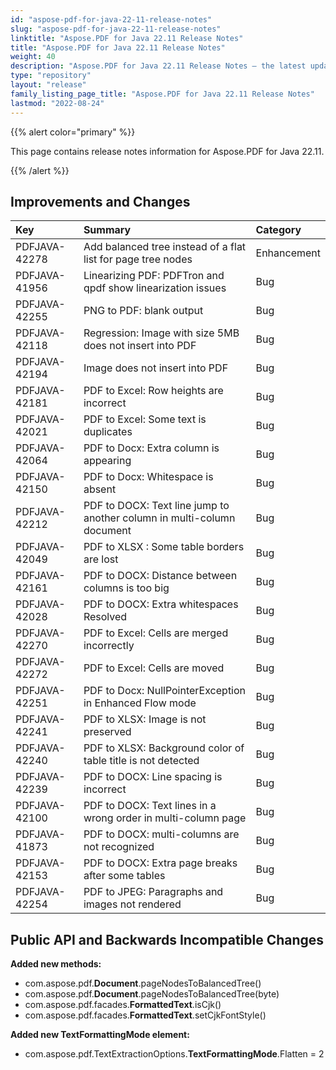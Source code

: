 ```yaml
---
id: "aspose-pdf-for-java-22-11-release-notes"
slug: "aspose-pdf-for-java-22-11-release-notes"
linktitle: "Aspose.PDF for Java 22.11 Release Notes"
title: "Aspose.PDF for Java 22.11 Release Notes"
weight: 40
description: "Aspose.PDF for Java 22.11 Release Notes – the latest updates and fixes."
type: "repository"
layout: "release"
family_listing_page_title: "Aspose.PDF for Java 22.11 Release Notes"
lastmod: "2022-08-24"
---
```


{{% alert color="primary" %}}

This page contains release notes information for Aspose.PDF for Java 22.11.

{{% /alert %}}
## **Improvements and Changes**

|**Key**|**Summary**|**Category**|
| :- | :- | :- |
|PDFJAVA-42278|Add balanced tree instead of a flat list for page tree nodes|Enhancement|
|PDFJAVA-41956|Linearizing PDF: PDFTron and qpdf show linearization issues|Bug|
|PDFJAVA-42255|PNG to PDF: blank output|Bug|
|PDFJAVA-42118|Regression: Image with size 5MB does not insert into PDF|Bug|
|PDFJAVA-42194|Image does not insert into PDF|Bug|
|PDFJAVA-42181|PDF to Excel: Row heights are incorrect|Bug|
|PDFJAVA-42021|PDF to Excel: Some text is duplicates|Bug|
|PDFJAVA-42064|PDF to Docx: Extra column is appearing|Bug|
|PDFJAVA-42150|PDF to Docx: Whitespace is absent|Bug|
|PDFJAVA-42212|PDF to DOCX: Text line jump to another column in multi-column document|Bug|
|PDFJAVA-42049|PDF to XLSX : Some table borders are lost|Bug|
|PDFJAVA-42161|PDF to DOCX: Distance between columns is too big|Bug|
|PDFJAVA-42028|PDF to DOCX: Extra whitespaces Resolved|Bug|
|PDFJAVA-42270|PDF to Excel: Cells are merged incorrectly|Bug|
|PDFJAVA-42272|PDF to Excel: Cells are moved|Bug|
|PDFJAVA-42251|PDF to Docx: NullPointerException in Enhanced Flow mode|Bug|
|PDFJAVA-42241|PDF to XLSX: Image is not preserved|Bug|
|PDFJAVA-42240|PDF to XLSX: Background color of table title is not detected|Bug|
|PDFJAVA-42239|PDF to DOCX: Line spacing is incorrect|Bug|
|PDFJAVA-42100|PDF to DOCX: Text lines in a wrong order in multi-column page|Bug|
|PDFJAVA-41873|PDF to DOCX: multi-columns are not recognized|Bug|
|PDFJAVA-42153|PDF to DOCX: Extra page breaks after some tables|Bug|
|PDFJAVA-42254|PDF to JPEG: Paragraphs and images not rendered|Bug|


## **Public API and Backwards Incompatible Changes**




**Added new methods:**

- com.aspose.pdf.**Document**.pageNodesToBalancedTree()
- com.aspose.pdf.**Document**.pageNodesToBalancedTree(byte)
- com.aspose.pdf.facades.**FormattedText**.isCjk()
- com.aspose.pdf.facades.**FormattedText**.setCjkFontStyle()

**Added new TextFormattingMode element:**

- com.aspose.pdf.TextExtractionOptions.**TextFormattingMode**.Flatten = 2 




